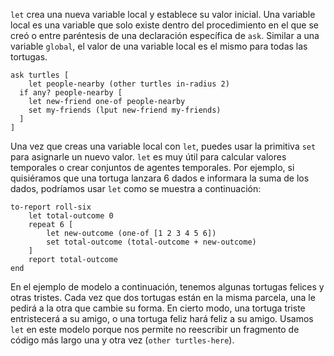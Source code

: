 ﻿`let` crea una nueva variable local y establece su valor inicial. Una variable local es una variable que solo existe dentro del procedimiento en el que se creó o entre paréntesis de una declaración específica de `ask`. Similar a una variable `global`, el valor de una variable local es el mismo para todas las tortugas.



```
ask turtles [
	let people-nearby (other turtles in-radius 2)
  if any? people-nearby [
  	let new-friend one-of people-nearby
  	set my-friends (lput new-friend my-friends)
  ]
]
```



Una vez que creas una variable local con `let`, puedes usar la primitiva `set` para asignarle un nuevo valor. `let` es muy útil para calcular valores temporales o crear conjuntos de agentes temporales. Por ejemplo, si quisiéramos que una tortuga lanzara 6 dados e informara la suma de los dados, podríamos usar `let` como se muestra a continuación:



```
to-report roll-six
	let total-outcome 0
	repeat 6 [
		let new-outcome (one-of [1 2 3 4 5 6])
		set total-outcome (total-outcome + new-outcome)
	]
	report total-outcome
end
```



En el ejemplo de modelo a continuación, tenemos algunas tortugas felices y otras tristes. Cada vez que dos tortugas están en la misma parcela, una le pedirá a la otra que cambie su forma. En cierto modo, una tortuga triste entristecerá a su amigo, o una tortuga feliz hará feliz a su amigo. Usamos `let` en este modelo porque nos permite no reescribir un fragmento de código más largo una y otra vez (`other turtles-here`).